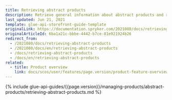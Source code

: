 ```yaml
---
title: Retrieving abstract products
description: Retrieve general information about abstract products and related resources.
last_updated: Jun 21, 2021
template: glue-api-storefront-guide-template
originalLink: https://documentation.spryker.com/2021080/docs/retrieving-abstract-products
originalArticleId: 6ba1a21c-bbbe-4442-b7ce-81e921924b26
redirect_from:
  - /2021080/docs/retrieving-abstract-products
  - /2021080/docs/en/retrieving-abstract-products
  - /docs/retrieving-abstract-products
  - /docs/en/retrieving-abstract-products
related:
  - title: Product overview
    link: docs/scos/user/features/page.version/product-feature-overview/product-feature-overview.html
---
```


{% include glue-api-guides/{{page.version}}/managing-products/abstract-products/retrieving-abstract-products.md %} <!-- To edit, see _includes/glue-api-guides/{{page.version}}/managing-products/abstract-products/retrieving-abstract-products.md -->
